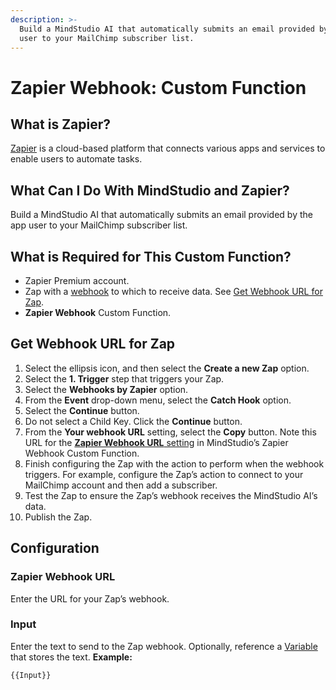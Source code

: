 ```yaml
---
description: >-
  Build a MindStudio AI that automatically submits an email provided by the app
  user to your MailChimp subscriber list.
---
```


# Zapier Webhook: Custom Function

## What is Zapier?

[Zapier](https://zapier.com/) is a cloud-based platform that connects various apps and services to enable users to automate tasks.

## What Can I Do With MindStudio and Zapier?

Build a MindStudio AI that automatically submits an email provided by the app user to your MailChimp subscriber list.

## What is Required for This Custom Function?

* Zapier Premium account.
* Zap with a [webhook](https://www.webdatarocks.com/blog/webhooks-a-complete-guide-to-understanding/) to which to receive data. See [Get Webhook URL for Zap](zapier-webhook-custom-function.md#get-webhook-url-for-zap).
* **Zapier Webhook** Custom Function.

## Get Webhook URL for Zap

1. Select the ellipsis icon, and then select the **Create a new Zap** option.
2. Select the **1. Trigger** step that triggers your Zap.
3. Select the **Webhooks by Zapier** option.
4. From the **Event** drop-down menu, select the **Catch Hook** option.
5. Select the **Continue** button.
6. Do not select a Child Key. Click the **Continue** button.
7. From the **Your webhook URL** setting, select the **Copy** button. Note this URL for the [**Zapier Webhook URL** setting](zapier-webhook-custom-function.md#zapier-webhook-url) in MindStudio’s Zapier Webhook Custom Function.
8. Finish configuring the Zap with the action to perform when the webhook triggers. For example, configure the Zap’s action to connect to your MailChimp account and then add a subscriber.
9. Test the Zap to ensure the Zap’s webhook receives the MindStudio AI’s data.
10. Publish the Zap.

## Configuration

### Zapier Webhook URL

Enter the URL for your Zap’s webhook.

### Input

Enter the text to send to the Zap webhook. Optionally, reference a [Variable](../../user-inputs-and-variables/what-is-a-variable.md) that stores the text. **Example:**

```
{{Input}}
```
